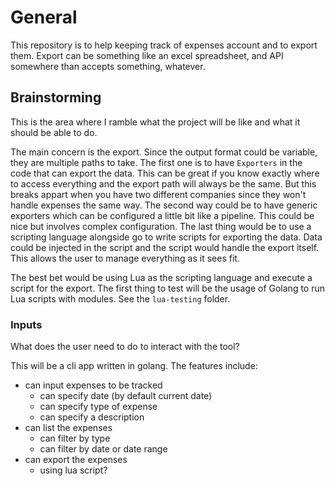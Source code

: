 
# General

This repository is to help keeping track of
expenses account and to export them. Export can be
something like an excel spreadsheet, and API
somewhere than accepts something, whatever.

## Brainstorming

This is the area where I ramble what the project
will be like and what it should be able to do.

The main concern is the export. Since the output
format could be variable, they are multiple paths
to take. The first one is to have `Exporters` in
the code that can export the data. This can be
great if you know exactly where to access
everything and the export path will always be the
same. But this breaks appart when you have two
different companies since they won't handle
expenses the same way. The second way could be to
have generic exporters which can be configured a
little bit like a pipeline. This could be nice but
involves complex configuration. The last thing
would be to use a scripting language alongside go
to write scripts for exporting the data. Data
could be injected in the script and the script
would handle the export itself. This allows the
user to manage everything as it sees fit.

The best bet would be using Lua as the scripting
language and execute a script for the export. The
first thing to test will be the usage of Golang to
run Lua scripts with modules. See the `lua-testing`
folder.

### Inputs

What does the user need to do to interact with the
tool?

This will be a cli app written in golang. The
features include:

- can input expenses to be tracked
    * can specify date (by default current date)
    * can specify type of expense
    * can specify a description
- can list the expenses
    * can filter by type
    * can filter by date or date range
- can export the expenses
    * using lua script?

